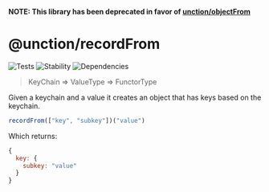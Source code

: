 **NOTE: This library has been deprecated in favor of [unction/objectFrom](https://github.com/unctionjs/objectFrom)**
# @unction/recordFrom

![Tests][BADGE_TRAVIS]
![Stability][BADGE_STABILITY]
![Dependencies][BADGE_DEPENDENCY]

> KeyChain => ValueType => FunctorType

Given a keychain and a value it creates an object that has keys based on the keychain.

``` javascript
recordFrom(["key", "subkey"])("value")
```

Which returns:

``` javascript
{
  key: {
    subkey: "value"
  }
}
```

[BADGE_TRAVIS]: https://img.shields.io/travis/unctionjs/recordFrom.svg?maxAge=2592000&style=flat-square
[BADGE_STABILITY]: https://img.shields.io/badge/stability-strong-green.svg?maxAge=2592000&style=flat-square
[BADGE_DEPENDENCY]: https://img.shields.io/david/unctionjs/recordFrom.svg?maxAge=2592000&style=flat-square
